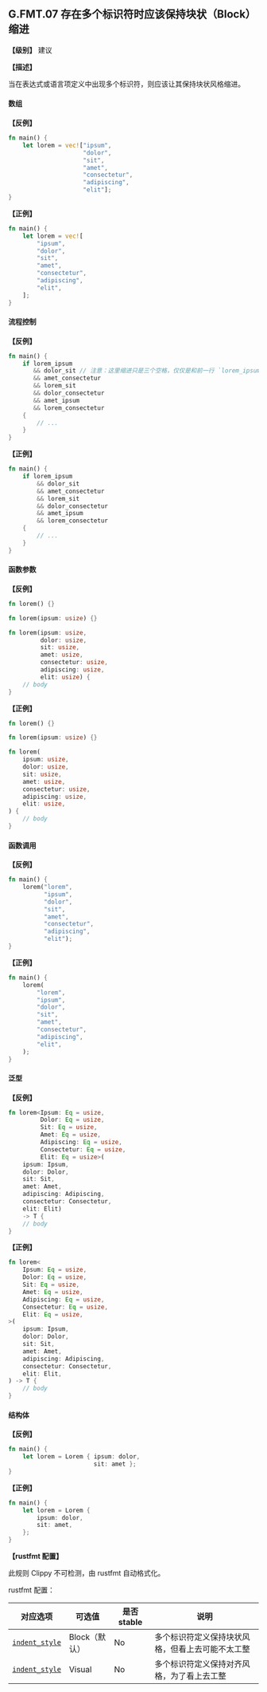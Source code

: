 ## G.FMT.07  存在多个标识符时应该保持块状（Block）缩进

**【级别】** 建议

**【描述】**

当在表达式或语言项定义中出现多个标识符，则应该让其保持块状风格缩进。

#### 数组

**【反例】**

```rust
fn main() {
    let lorem = vec!["ipsum",
                     "dolor",
                     "sit",
                     "amet",
                     "consectetur",
                     "adipiscing",
                     "elit"];
}
```

**【正例】**

```rust
fn main() {
    let lorem = vec![
        "ipsum",
        "dolor",
        "sit",
        "amet",
        "consectetur",
        "adipiscing",
        "elit",
    ];
}
```

#### 流程控制

**【反例】**

```rust
fn main() {
    if lorem_ipsum
       && dolor_sit // 注意：这里缩进只是三个空格，仅仅是和前一行 `lorem_ipsum`对齐
       && amet_consectetur
       && lorem_sit
       && dolor_consectetur
       && amet_ipsum
       && lorem_consectetur
    {
        // ...
    }
}
```

**【正例】**

```rust
fn main() {
    if lorem_ipsum
        && dolor_sit
        && amet_consectetur
        && lorem_sit
        && dolor_consectetur
        && amet_ipsum
        && lorem_consectetur
    {
        // ...
    }
}
```

#### 函数参数

**【反例】**

```rust
fn lorem() {}

fn lorem(ipsum: usize) {}

fn lorem(ipsum: usize,
         dolor: usize,
         sit: usize,
         amet: usize,
         consectetur: usize,
         adipiscing: usize,
         elit: usize) {
    // body
}
```

**【正例】**

```rust
fn lorem() {}

fn lorem(ipsum: usize) {}

fn lorem(
    ipsum: usize,
    dolor: usize,
    sit: usize,
    amet: usize,
    consectetur: usize,
    adipiscing: usize,
    elit: usize,
) {
    // body
}

```

#### 函数调用

**【反例】**

```rust
fn main() {
    lorem("lorem",
          "ipsum",
          "dolor",
          "sit",
          "amet",
          "consectetur",
          "adipiscing",
          "elit");
}
```

**【正例】**

```rust
fn main() {
    lorem(
        "lorem",
        "ipsum",
        "dolor",
        "sit",
        "amet",
        "consectetur",
        "adipiscing",
        "elit",
    );
}
```

#### 泛型

**【反例】**

```rust
fn lorem<Ipsum: Eq = usize,
         Dolor: Eq = usize,
         Sit: Eq = usize,
         Amet: Eq = usize,
         Adipiscing: Eq = usize,
         Consectetur: Eq = usize,
         Elit: Eq = usize>(
    ipsum: Ipsum,
    dolor: Dolor,
    sit: Sit,
    amet: Amet,
    adipiscing: Adipiscing,
    consectetur: Consectetur,
    elit: Elit)
    -> T {
    // body
}
```

**【正例】**

```rust
fn lorem<
    Ipsum: Eq = usize,
    Dolor: Eq = usize,
    Sit: Eq = usize,
    Amet: Eq = usize,
    Adipiscing: Eq = usize,
    Consectetur: Eq = usize,
    Elit: Eq = usize,
>(
    ipsum: Ipsum,
    dolor: Dolor,
    sit: Sit,
    amet: Amet,
    adipiscing: Adipiscing,
    consectetur: Consectetur,
    elit: Elit,
) -> T {
    // body
}
```

#### 结构体

**【反例】**

```rust
fn main() {
    let lorem = Lorem { ipsum: dolor,
                        sit: amet };
}
```

**【正例】**

```rust
fn main() {
    let lorem = Lorem {
        ipsum: dolor,
        sit: amet,
    };
}
```

**【rustfmt 配置】**

此规则 Clippy 不可检测，由 rustfmt 自动格式化。

rustfmt 配置：

| 对应选项 | 可选值 | 是否 stable | 说明 |
| ------ | ---- | ---- | ---- | 
| [`indent_style`](https://rust-lang.github.io/rustfmt/?#indent_style) | Block（默认） | No| 多个标识符定义保持块状风格，但看上去可能不太工整 |
| [`indent_style`](https://rust-lang.github.io/rustfmt/?#indent_style) | Visual | No| 多个标识符定义保持对齐风格，为了看上去工整 |
